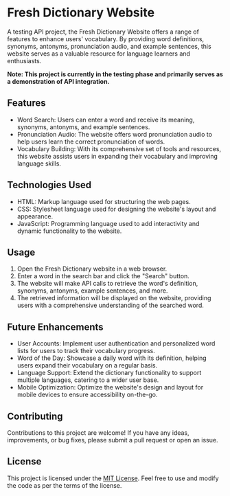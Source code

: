 # Fresh Dictionary Website

A testing API project, the Fresh Dictionary Website offers a range of features to enhance users' vocabulary. By providing word definitions, synonyms, antonyms, pronunciation audio, and example sentences, this website serves as a valuable resource for language learners and enthusiasts.

**Note: This project is currently in the testing phase and primarily serves as a demonstration of API integration.**

## Features

- Word Search: Users can enter a word and receive its meaning, synonyms, antonyms, and example sentences.
- Pronunciation Audio: The website offers word pronunciation audio to help users learn the correct pronunciation of words.
- Vocabulary Building: With its comprehensive set of tools and resources, this website assists users in expanding their vocabulary and improving language skills.

## Technologies Used

- HTML: Markup language used for structuring the web pages.
- CSS: Stylesheet language used for designing the website's layout and appearance.
- JavaScript: Programming language used to add interactivity and dynamic functionality to the website.

## Usage

1. Open the Fresh Dictionary website in a web browser.
2. Enter a word in the search bar and click the "Search" button.
3. The website will make API calls to retrieve the word's definition, synonyms, antonyms, example sentences, and more.
4. The retrieved information will be displayed on the website, providing users with a comprehensive understanding of the searched word.

## Future Enhancements

- User Accounts: Implement user authentication and personalized word lists for users to track their vocabulary progress.
- Word of the Day: Showcase a daily word with its definition, helping users expand their vocabulary on a regular basis.
- Language Support: Extend the dictionary functionality to support multiple languages, catering to a wider user base.
- Mobile Optimization: Optimize the website's design and layout for mobile devices to ensure accessibility on-the-go.

## Contributing

Contributions to this project are welcome! If you have any ideas, improvements, or bug fixes, please submit a pull request or open an issue.

## License

This project is licensed under the [MIT License](LICENSE). Feel free to use and modify the code as per the terms of the license.
